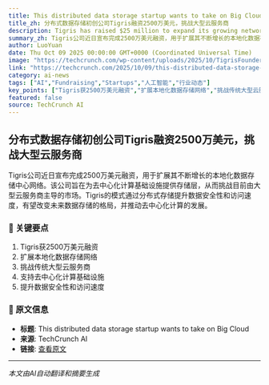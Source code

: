 ```yaml
---
title: This distributed data storage startup wants to take on Big Cloud
title_zh: 分布式数据存储初创公司Tigris融资2500万美元，挑战大型云服务商
description: Tigris has raised $25 million to expand its growing network of localized data storage centers — the storage layer for decentralized computing infrastructure.
summary_zh: Tigris公司近日宣布完成2500万美元融资，用于扩展其不断增长的本地化数据存储中心网络。该公司旨在为去中心化计算基础设施提供存储层，从而挑战目前由大型云服务商主导的市场。Tigris的模式通过分布式存储提升数据安全性和访问速度，有望改变未来数据存储的格局，并推动去中心化计算的发展。
author: LuoYuan
date: Thu Oct 09 2025 00:00:00 GMT+0000 (Coordinated Universal Time)
image: "https://techcrunch.com/wp-content/uploads/2025/10/TigrisFounders0012.jpg?resize=1200,800"
link: "https://techcrunch.com/2025/10/09/this-distributed-data-storage-startup-wants-to-take-on-big-cloud/"
category: ai-news
tags: ["AI","Fundraising","Startups","人工智能","行业动态"]
key_points: ["Tigris获2500万美元融资","扩展本地化数据存储网络","挑战传统大型云服务商","支持去中心化计算基础设施","提升数据安全性和访问速度"]
featured: false
source: TechCrunch AI
---
```


## 分布式数据存储初创公司Tigris融资2500万美元，挑战大型云服务商

Tigris公司近日宣布完成2500万美元融资，用于扩展其不断增长的本地化数据存储中心网络。该公司旨在为去中心化计算基础设施提供存储层，从而挑战目前由大型云服务商主导的市场。Tigris的模式通过分布式存储提升数据安全性和访问速度，有望改变未来数据存储的格局，并推动去中心化计算的发展。

### 🔑 关键要点
1. Tigris获2500万美元融资
2. 扩展本地化数据存储网络
3. 挑战传统大型云服务商
4. 支持去中心化计算基础设施
5. 提升数据安全性和访问速度


### 📰 原文信息
- **标题**: This distributed data storage startup wants to take on Big Cloud
- **来源**: TechCrunch AI
- **链接**: [查看原文](https://techcrunch.com/2025/10/09/this-distributed-data-storage-startup-wants-to-take-on-big-cloud/)

---
*本文由AI自动翻译和摘要生成*
